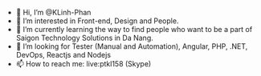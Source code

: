 - 👋 Hi, I’m @KLinh-Phan
- 👀 I’m interested in Front-end, Design and People.
- 🌱 I’m currently learning the way to find people who want to be a part of Saigon Technology Solutions in Da Nang.
- 💞️ I’m looking for Tester (Manual and Automation), Angular, PHP, .NET, DevOps, Reactjs and Nodejs
- 📫 How to reach me: live:ptkl158 (Skype)

<!---
KLinh-Phan/KLinh-Phan is a ✨ special ✨ repository because its `README.md` (this file) appears on your GitHub profile.
You can click the Preview link to take a look at your changes.
--->
